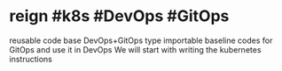 # reign #k8s #DevOps #GitOps
reusable code base
DevOps+GitOps
type importable baseline codes for GitOps and use it in DevOps
We will start with writing the kubernetes instructions